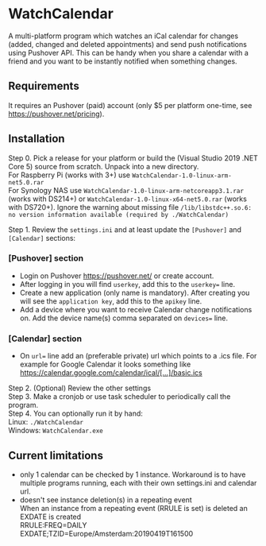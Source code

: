 # WatchCalendar
A multi-platform program which watches an iCal calendar for changes (added, changed and deleted appointments) and send push notifications using Pushover API. This can be handy when you share a calendar with a friend and you want to be instantly notified when something changes.

## Requirements
It requires an Pushover (paid) account (only $5 per platform one-time, see https://pushover.net/pricing).

## Installation

Step 0. Pick a release for your platform or build the (Visual Studio 2019 .NET Core 5) source from scratch. Unpack into a new directory.  
For Raspberry Pi (works with 3+) use `WatchCalendar-1.0-linux-arm-net5.0.rar`  
For Synology NAS use `WatchCalendar-1.0-linux-arm-netcoreapp3.1.rar` (works with DS214+) or `WatchCalendar-1.0-linux-x64-net5.0.rar` (works with DS720+). Ignore the warning about missing file `/lib/libstdc++.so.6: no version information available (required by ./WatchCalendar)`

Step 1. Review the `settings.ini` and at least update the `[Pushover]` and `[Calendar]` sections:

### \[Pushover\] section
* Login on Pushover https://pushover.net/ or create account.
* After logging in you will find `userkey`, add this to the `userkey=` line.
* Create a new application (only name is mandatory). After creating you will see the `application key`, add this to the `apikey` line.
* Add a device where you want to receive Calendar change notifications on. Add the device name(s) comma separated on `devices=` line.

### \[Calendar\] section
* On `url=` line add an (preferable private) url which points to a .ics file. For example for Google Calendar it looks something like https://calendar.google.com/calendar/ical/[...]/basic.ics


Step 2. (Optional) Review the other settings  
Step 3. Make a cronjob or use task scheduler to periodically call the program.  
Step 4. You can optionally run it by hand:  
Linux: `./WatchCalendar`  
Windows: `WatchCalendar.exe`

## Current limitations
* only 1 calendar can be checked by 1 instance. Workaround is to have multiple programs running, each with their own settings.ini and calendar url.
* doesn't see instance deletion(s) in a repeating event  
When an instance from a repeating event (RRULE is set) is deleted an EXDATE is created  
 RRULE:FREQ=DAILY  
 EXDATE;TZID=Europe/Amsterdam:20190419T161500

